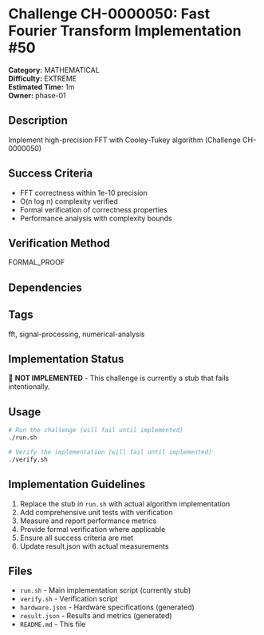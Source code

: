 # Challenge CH-0000050: Fast Fourier Transform Implementation #50

**Category:** MATHEMATICAL  
**Difficulty:** EXTREME  
**Estimated Time:** 1m  
**Owner:** phase-01  

## Description

Implement high-precision FFT with Cooley-Tukey algorithm (Challenge CH-0000050)

## Success Criteria

- FFT correctness within 1e-10 precision
- O(n log n) complexity verified
- Formal verification of correctness properties
- Performance analysis with complexity bounds

## Verification Method

FORMAL_PROOF

## Dependencies



## Tags

fft, signal-processing, numerical-analysis

## Implementation Status

🚧 **NOT IMPLEMENTED** - This challenge is currently a stub that fails intentionally.

## Usage

```bash
# Run the challenge (will fail until implemented)
./run.sh

# Verify the implementation (will fail until implemented) 
./verify.sh
```

## Implementation Guidelines

1. Replace the stub in `run.sh` with actual algorithm implementation
2. Add comprehensive unit tests with verification
3. Measure and report performance metrics
4. Provide formal verification where applicable
5. Ensure all success criteria are met
6. Update result.json with actual measurements

## Files

- `run.sh` - Main implementation script (currently stub)
- `verify.sh` - Verification script
- `hardware.json` - Hardware specifications (generated)
- `result.json` - Results and metrics (generated)
- `README.md` - This file
